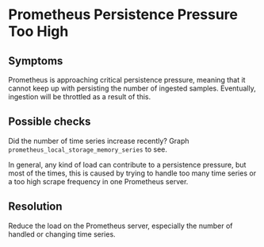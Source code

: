 # Prometheus Persistence Pressure Too High

## Symptoms

Prometheus is approaching critical persistence pressure, meaning that it cannot
keep up with persisting the number of ingested samples. Eventually, ingestion
will be throttled as a result of this.

## Possible checks

Did the number of time series increase recently?
Graph `prometheus_local_storage_memory_series` to see.

In general, any kind of load can contribute to a persistence pressure,
but most of the times, this is caused by trying to handle too many time series
or a too high scrape frequency in one Prometheus server.

## Resolution

Reduce the load on the Prometheus server, especially the number of handled
or changing time series.